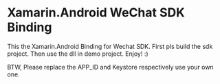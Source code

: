 Xamarin.Android WeChat SDK Binding
=======

This the Xamarin.Android Binding for Wechat SDK.
First pls build the sdk project. Then use the dll in demo project.
Enjoy! :)


BTW, Please replace the APP_ID and Keystore respectively use your own one.


